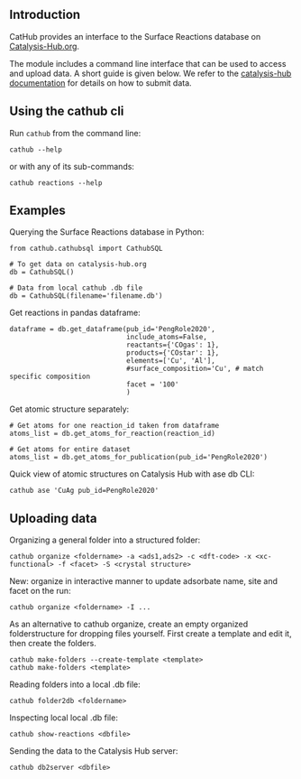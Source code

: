 ## Introduction

CatHub provides an interface to the Surface Reactions database on [Catalysis-Hub.org](http://www.catalysis-hub.org).

The module includes a command line interface that can be used to access and upload data. A short guide is given below. We refer to the [catalysis-hub documentation](http://docs.catalysis-hub.org/en/latest/tutorials/upload.html) for details on how to submit data.

## Using the cathub cli

Run `cathub` from the command line:

    cathub --help

or with any of its sub-commands:

    cathub reactions --help

## Examples

Querying the Surface Reactions database in Python:

    from cathub.cathubsql import CathubSQL

    # To get data on catalysis-hub.org
    db = CathubSQL()

    # Data from local cathub .db file
    db = CathubSQL(filename='filename.db')

Get reactions in pandas dataframe:

    dataframe = db.get_dataframe(pub_id='PengRole2020',
                                 include_atoms=False,
                                 reactants={'COgas': 1},
                                 products={'COstar': 1},
                                 elements=['Cu', 'Al'],
                                 #surface_composition='Cu', # match specific composition
                                 facet = '100'
                                 )

Get atomic structure separately:

    # Get atoms for one reaction_id taken from dataframe
    atoms_list = db.get_atoms_for_reaction(reaction_id)

    # Get atoms for entire dataset
    atoms_list = db.get_atoms_for_publication(pub_id='PengRole2020')


Quick view of atomic structures on Catalysis Hub with ase db CLI:

    cathub ase 'CuAg pub_id=PengRole2020'

## Uploading data

Organizing a general folder into a structured folder:

    cathub organize <foldername> -a <ads1,ads2> -c <dft-code> -x <xc-functional> -f <facet> -S <crystal structure>

New: organize in interactive manner to update adsorbate name, site and facet on the run:

    cathub organize <foldername> -I ...

As an alternative to cathub organize, create an empty organized folderstructure for dropping files yourself. First create a template and edit it, then create the folders.

    cathub make-folders --create-template <template>
    cathub make-folders <template>

Reading folders into a local .db file:

    cathub folder2db <foldername>

Inspecting local local .db file:

    cathub show-reactions <dbfile>

Sending the data to the Catalysis Hub server:

    cathub db2server <dbfile>

